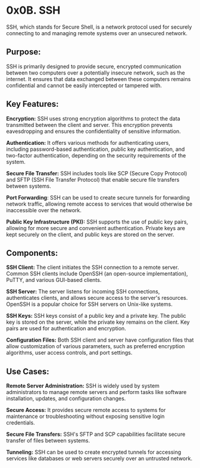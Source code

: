 # 0x0B. SSH

SSH, which stands for Secure Shell, is a network protocol used for securely connecting to and managing remote systems over an unsecured network. 
## Purpose:
SSH is primarily designed to provide secure, encrypted communication between two computers over a potentially insecure network, such as the internet. It ensures that data exchanged between these computers remains confidential and cannot be easily intercepted or tampered with.

## Key Features:

**Encryption:** SSH uses strong encryption algorithms to protect the data transmitted between the client and server. This encryption prevents eavesdropping and ensures the confidentiality of sensitive information.

**Authentication:** It offers various methods for authenticating users, including password-based authentication, public key authentication, and two-factor authentication, depending on the security requirements of the system.

**Secure File Transfer:** SSH includes tools like SCP (Secure Copy Protocol) and SFTP (SSH File Transfer Protocol) that enable secure file transfers between systems.

**Port Forwarding**: SSH can be used to create secure tunnels for forwarding network traffic, allowing remote access to services that would otherwise be inaccessible over the network.

**Public Key Infrastructure (PKI):** SSH supports the use of public key pairs, allowing for more secure and convenient authentication. Private keys are kept securely on the client, and public keys are stored on the server.


## Components:

**SSH Client:** The client initiates the SSH connection to a remote server. Common SSH clients include OpenSSH (an open-source implementation), PuTTY, and various GUI-based clients.

**SSH Server:** The server listens for incoming SSH connections, authenticates clients, and allows secure access to the server's resources. OpenSSH is a popular choice for SSH servers on Unix-like systems.

**SSH Keys:** SSH keys consist of a public key and a private key. The public key is stored on the server, while the private key remains on the client. Key pairs are used for authentication and encryption.

**Configuration Files:** Both SSH client and server have configuration files that allow customization of various parameters, such as preferred encryption algorithms, user access controls, and port settings.

## Use Cases:

**Remote Server Administration:** SSH is widely used by system administrators to manage remote servers and perform tasks like software installation, updates, and configuration changes.

**Secure Access:** It provides secure remote access to systems for maintenance or troubleshooting without exposing sensitive login credentials.

**Secure File Transfers:** SSH's SFTP and SCP capabilities facilitate secure transfer of files between systems.

**Tunneling:** SSH can be used to create encrypted tunnels for accessing services like databases or web servers securely over an untrusted network.